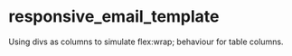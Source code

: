 # responsive_email_template
Using divs as columns to simulate flex:wrap; behaviour for table columns.